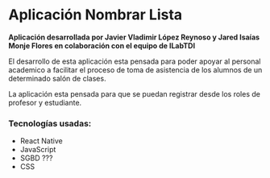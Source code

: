 # Aplicación Nombrar Lista

**Aplicación desarrollada por Javier Vladimir López Reynoso y Jared Isaías Monje Flores en colaboración con el equipo de ILabTDI**

El desarrollo de esta aplicación esta pensada para poder apoyar al personal academico a facilitar el proceso de toma de asistencia de los alumnos de un determinado salón de clases.

La aplicación esta pensada para que se puedan registrar desde los roles de profesor y estudiante.

### Tecnologías usadas: 
- React Native
- JavaScript
- SGBD  ???
- CSS

